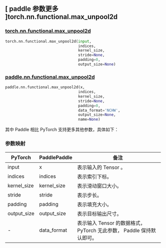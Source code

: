## [ paddle 参数更多 ]torch.nn.functional.max_unpool2d

### [torch.nn.functional.max_unpool2d](https://pytorch.org/docs/stable/generated/torch.nn.functional.max_unpool2d.html?highlight=max_unpool2d#torch.nn.functional.max_unpool2d)

```python
torch.nn.functional.max_unpool2d(input,
                                 indices,
                                 kernel_size,
                                 stride=None,
                                 padding=0,
                                 output_size=None)
```

### [paddle.nn.functional.max_unpool2d](https://www.paddlepaddle.org.cn/documentation/docs/zh/develop/api/paddle/nn/functional/max_unpool2d_cn.html)

```python
paddle.nn.functional.max_unpool2d(x,
                                 indices,
                                 kernel_size,
                                 stride=None,
                                 padding=0,
                                 data_format='NCHW',
                                 output_size=None,
                                 name=None)
```

其中 Paddle 相比 PyTorch 支持更多其他参数，具体如下：
### 参数映射

| PyTorch       | PaddlePaddle | 备注                                                   |
| ------------- | ------------ | ------------------------------------------------------ |
| input           | x           | 表示输入的 Tensor 。               |
| indices           | indices           | 表示索引下标。                 |
| kernel_size           | kernel_size           | 表示滑动窗口大小。               |
| stride           | stride           | 表示步长。               |
| padding           | padding           | 表示填充大小。               |
| output_size           | output_size           | 表示目标输出尺寸。               |
| -           | data_format           | 表示输入 Tensor 的数据格式， PyTorch 无此参数， Paddle 保持默认即可。               |
